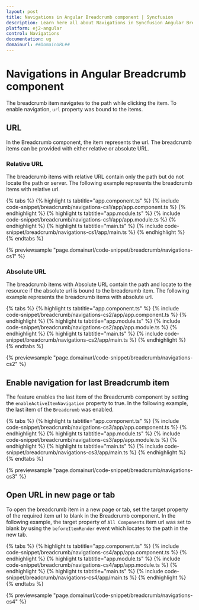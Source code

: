 ```yaml
---
layout: post
title: Navigations in Angular Breadcrumb component | Syncfusion
description: Learn here all about Navigations in Syncfusion Angular Breadcrumb component of Syncfusion Essential JS 2 and more.
platform: ej2-angular
control: Navigations 
documentation: ug
domainurl: ##DomainURL##
---
```


# Navigations in Angular Breadcrumb component

The breadcrumb item navigates to the path while clicking the item. To enable navigation, `url` property was bound to the items.

## URL

In the Breadcrumb component, the item represents the url. The breadcrumb items can be provided with either relative or absolute URL.

### Relative URL

The breadcrumb items with relative URL contain only the path but do not locate the path or server. The following example represents the breadcrumb items with relative url.

{% tabs %}
{% highlight ts tabtitle="app.component.ts" %}
{% include code-snippet/breadcrumb/navigations-cs1/app/app.component.ts %}
{% endhighlight %}
{% highlight ts tabtitle="app.module.ts" %}
{% include code-snippet/breadcrumb/navigations-cs1/app/app.module.ts %}
{% endhighlight %}
{% highlight ts tabtitle="main.ts" %}
{% include code-snippet/breadcrumb/navigations-cs1/app/main.ts %}
{% endhighlight %}
{% endtabs %}
  
{% previewsample "page.domainurl/code-snippet/breadcrumb/navigations-cs1" %}

### Absolute URL

The breadcrumb items with Absolute URL contain the path and locate to the resource if the absolute url is bound to the breadcrumb item. The following example represents the breadcrumb items with absolute url.

{% tabs %}
{% highlight ts tabtitle="app.component.ts" %}
{% include code-snippet/breadcrumb/navigations-cs2/app/app.component.ts %}
{% endhighlight %}
{% highlight ts tabtitle="app.module.ts" %}
{% include code-snippet/breadcrumb/navigations-cs2/app/app.module.ts %}
{% endhighlight %}
{% highlight ts tabtitle="main.ts" %}
{% include code-snippet/breadcrumb/navigations-cs2/app/main.ts %}
{% endhighlight %}
{% endtabs %}
  
{% previewsample "page.domainurl/code-snippet/breadcrumb/navigations-cs2" %}

## Enable navigation for last Breadcrumb item

The feature enables the last item of the Breadcrumb component by setting the `enableActiveItemNavigation` property to true. In the following example, the last item of the `Breadcrumb` was enabled.

{% tabs %}
{% highlight ts tabtitle="app.component.ts" %}
{% include code-snippet/breadcrumb/navigations-cs3/app/app.component.ts %}
{% endhighlight %}
{% highlight ts tabtitle="app.module.ts" %}
{% include code-snippet/breadcrumb/navigations-cs3/app/app.module.ts %}
{% endhighlight %}
{% highlight ts tabtitle="main.ts" %}
{% include code-snippet/breadcrumb/navigations-cs3/app/main.ts %}
{% endhighlight %}
{% endtabs %}
  
{% previewsample "page.domainurl/code-snippet/breadcrumb/navigations-cs3" %}

## Open URL in new page or tab

To open the breadcrumb item in a new page or tab, set the target property of the required item url to blank in the Breadcrumb component. In the following example, the target property of `All Components` item url was set to blank by using the `beforeItemRender` event which locates to the path in the new tab.

{% tabs %}
{% highlight ts tabtitle="app.component.ts" %}
{% include code-snippet/breadcrumb/navigations-cs4/app/app.component.ts %}
{% endhighlight %}
{% highlight ts tabtitle="app.module.ts" %}
{% include code-snippet/breadcrumb/navigations-cs4/app/app.module.ts %}
{% endhighlight %}
{% highlight ts tabtitle="main.ts" %}
{% include code-snippet/breadcrumb/navigations-cs4/app/main.ts %}
{% endhighlight %}
{% endtabs %}
  
{% previewsample "page.domainurl/code-snippet/breadcrumb/navigations-cs4" %}